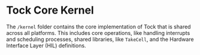 Tock Core Kernel
================

The `/kernel` folder contains the core implementation of Tock that
is shared across all platforms. This includes core operations, like
handling interrupts and scheduling processes, shared libraries, like
`TakeCell`, and the Hardware Interface Layer (HIL) definitions.
